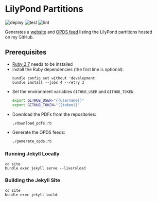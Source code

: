 # LilyPond Partitions

![deploy](https://github.com/jeandeaual/partitions/workflows/deploy/badge.svg)
![test](https://github.com/jeandeaual/partitions/workflows/test/badge.svg)
![lint](https://github.com/jeandeaual/partitions/workflows/lint/badge.svg)

Generates a [website](https://jeandeaual.github.io/partitions) and [OPDS feed](https://jeandeaual.github.io/partitions/opds/root.xml) listing the LilyPond partitions hosted on my GitHub.

## Prerequisites

* [Ruby 2.7](https://www.ruby-lang.org/en/downloads/) needs to be installed
* Install the Ruby dependencies (the first line is optional):
    ```text
    bundle config set without 'development'
    bundle install --jobs 4 --retry 3
    ```
* Set the environment variables `GITHUB_USER` and `GITHUB_TOKEN`:
    ```sh
    export GITHUB_USER="{{username}}"
    export GITHUB_TOKEN="{{token}}"
    ```
* Download the PDFs from the repositories:
    ```sh
    ./download_pdfs.rb
    ```
* Generate the OPDS feeds:
    ```sh
    ./generate_opds.rb
    ```

### Running Jekyll Locally

```text
cd site
bundle exec jekyll serve --livereload
```

### Building the Jekyll Site

```text
cd site
bundle exec jekyll build
```
